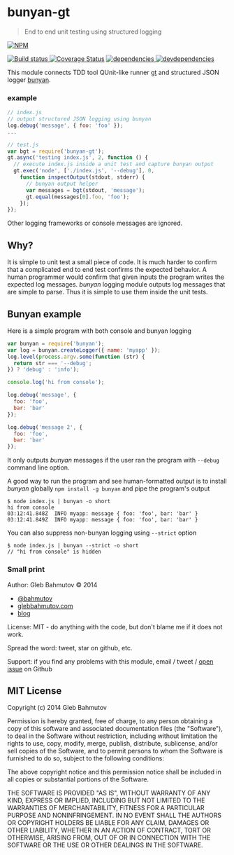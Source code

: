# bunyan-gt

> End to end unit testing using structured logging

[![NPM][bunyan-gt-icon] ][bunyan-gt-url]

[![Build status][bunyan-gt-ci-image] ][bunyan-gt-ci-url]
[![Coverage Status][bunyan-gt-coverage-image]][bunyan-gt-coverage-url]
[![dependencies][bunyan-gt-dependencies-image] ][bunyan-gt-dependencies-url]
[![devdependencies][bunyan-gt-devdependencies-image] ][bunyan-gt-devdependencies-url]

This module connects TDD tool QUnit-like runner [gt](https://github.com/bahmutov/gt)
and structured JSON logger [bunyan](https://github.com/trentm/node-bunyan).

### example

```js
// index.js
// output structured JSON logging using bunyan
log.debug('message', { foo: 'foo' });
...

// test.js
var bgt = require('bunyan-gt');
gt.async('testing index.js', 2, function () {
  // execute index.js inside a unit test and capture bunyan output
  gt.exec('node', ['./index.js', '--debug'], 0,
    function inspectOutput(stdout, stderr) {
      // bunyan output helper
      var messages = bgt(stdout, 'message');
      gt.equal(messages[0].foo, 'foo');
    });
});
```

Other logging frameworks or console messages are ignored.

## Why?

It is simple to unit test a small piece of code. It is much harder
to confirm that a complicated end to end test confirms the expected behavior.
A human programmer would confirm that given inputs the program writes
the expected log messages. *bunyan* logging module outputs log messages that
are simple to parse. Thus it is simple to use them inside the unit tests.

## Bunyan example

Here is a simple program with both console and bunyan logging

```js
var bunyan = require('bunyan');
var log = bunyan.createLogger({ name: 'myapp' });
log.level(process.argv.some(function (str) {
  return str === '--debug';
}) ? 'debug' : 'info');

console.log('hi from console');

log.debug('message', {
  foo: 'foo',
  bar: 'bar'
});

log.debug('message 2', {
  foo: 'foo',
  bar: 'bar'
});
```

It only outputs *bunyan* messages if the user ran the program with `--debug` command line option.

A good way to run the program and see human-formatted output is to install *bunyan* globally
`npm install -g bunyan` and pipe the program's output

    $ node index.js | bunyan -o short
    hi from console
    03:12:41.848Z  INFO myapp: message { foo: 'foo', bar: 'bar' }
    03:12:41.849Z  INFO myapp: message { foo: 'foo', bar: 'bar' }

You can also suppress non-bunyan logging using `--strict` option

    $ node index.js | bunyan --strict -o short
    // "hi from console" is hidden

### Small print

Author: Gleb Bahmutov &copy; 2014

* [@bahmutov](https://twitter.com/bahmutov)
* [glebbahmutov.com](http://glebbahmutov.com)
* [blog](http://bahmutov.calepin.co/)

License: MIT - do anything with the code, but don't blame me if it does not work.

Spread the word: tweet, star on github, etc.

Support: if you find any problems with this module, email / tweet /
[open issue](https://github.com/bahmutov/bunyan-gt/issues) on Github

## MIT License

Copyright (c) 2014 Gleb Bahmutov

Permission is hereby granted, free of charge, to any person
obtaining a copy of this software and associated documentation
files (the "Software"), to deal in the Software without
restriction, including without limitation the rights to use,
copy, modify, merge, publish, distribute, sublicense, and/or sell
copies of the Software, and to permit persons to whom the
Software is furnished to do so, subject to the following
conditions:

The above copyright notice and this permission notice shall be
included in all copies or substantial portions of the Software.

THE SOFTWARE IS PROVIDED "AS IS", WITHOUT WARRANTY OF ANY KIND,
EXPRESS OR IMPLIED, INCLUDING BUT NOT LIMITED TO THE WARRANTIES
OF MERCHANTABILITY, FITNESS FOR A PARTICULAR PURPOSE AND
NONINFRINGEMENT. IN NO EVENT SHALL THE AUTHORS OR COPYRIGHT
HOLDERS BE LIABLE FOR ANY CLAIM, DAMAGES OR OTHER LIABILITY,
WHETHER IN AN ACTION OF CONTRACT, TORT OR OTHERWISE, ARISING
FROM, OUT OF OR IN CONNECTION WITH THE SOFTWARE OR THE USE OR
OTHER DEALINGS IN THE SOFTWARE.

[bunyan-gt-icon]: https://nodei.co/npm/bunyan-gt.png?downloads=true
[bunyan-gt-url]: https://npmjs.org/package/bunyan-gt
[bunyan-gt-ci-image]: https://travis-ci.org/bahmutov/bunyan-gt.png?branch=master
[bunyan-gt-ci-url]: https://travis-ci.org/bahmutov/bunyan-gt
[bunyan-gt-coverage-image]: https://coveralls.io/repos/bahmutov/bunyan-gt/badge.png
[bunyan-gt-coverage-url]: https://coveralls.io/r/bahmutov/bunyan-gt
[bunyan-gt-dependencies-image]: https://david-dm.org/bahmutov/bunyan-gt.png
[bunyan-gt-dependencies-url]: https://david-dm.org/bahmutov/bunyan-gt
[bunyan-gt-devdependencies-image]: https://david-dm.org/bahmutov/bunyan-gt/dev-status.png
[bunyan-gt-devdependencies-url]: https://david-dm.org/bahmutov/bunyan-gt#info=devDependencies

